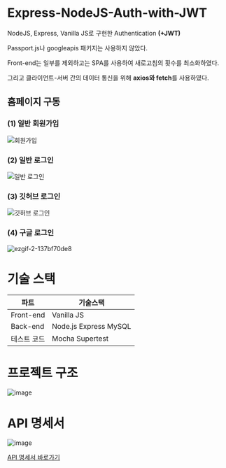 # Express-NodeJS-Auth-with-JWT

NodeJS, Express, Vanilla JS로 구현한 Authentication **(+JWT)**

Passport.js나 googleapis 패키지는 사용하지 않았다.

Front-end는 일부를 제외하고는 SPA를 사용하여 새로고침의 횟수를 최소화하였다.

그리고 클라이언트-서버 간의 데이터 통신을 위해 **axios와 fetch**를 사용하였다.

## 홈페이지 구동
### (1) 일반 회원가입
![회원가입](https://user-images.githubusercontent.com/47571973/158409322-ace73046-6d53-43c0-9cff-3c7587a3d8e3.gif)

### (2) 일반 로그인
![일반 로그인](https://user-images.githubusercontent.com/47571973/158409494-89876237-71b7-45c4-8e38-0d0e40b9aab8.gif)


### (3) 깃허브 로그인
![깃허브 로그인](https://user-images.githubusercontent.com/47571973/158409549-6e8ddbbf-13f4-423f-b1bd-00b365f2db67.gif)

### (4) 구글 로그인
![ezgif-2-137bf70de8](https://user-images.githubusercontent.com/47571973/154807285-c3708e04-5368-4031-a7d2-e70b5d3a9cbf.gif)


# 기술 스택
|파트|기술스택|
|--|--|
|Front-end|Vanilla JS|
|Back-end|Node.js Express MySQL|
|테스트 코드|Mocha Supertest|


# 프로젝트 구조
![image](https://user-images.githubusercontent.com/47571973/154196986-95a28824-56c7-4ecf-8e92-454b8df0fe07.png)


# API 명세서
![image](https://user-images.githubusercontent.com/47571973/158380823-b27c627b-9ed0-41bc-9874-ed05232e04f6.png)

<a href="https://ordinary-bait-736.notion.site/Express-Node-JS-Auth-API-7c59e5bc219b4e889a4c1726faf7d8ab">API 명세서 바로가기</a>